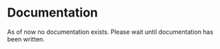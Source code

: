 # Documentation

As of now no documentation exists. Please wait until documentation has been written.